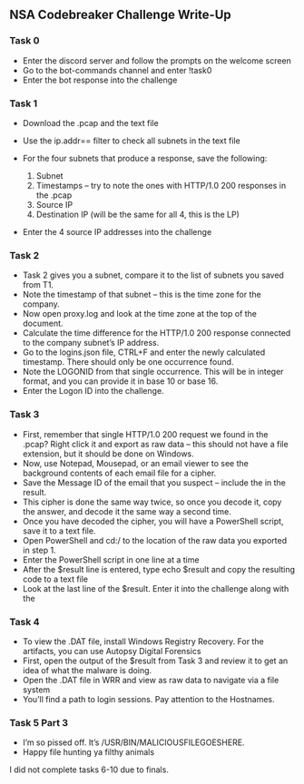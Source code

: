 ## NSA Codebreaker Challenge Write-Up

### Task 0
- Enter the discord server and follow the prompts on the welcome screen
- Go to the bot-commands channel and enter !task0
- Enter the bot response into the challenge

### Task 1
- Download the .pcap and the text file
- Use the ip.addr== filter to check all subnets in the text file
- For the four subnets that produce a response, save the following: <br>
  
  1. Subnet
  2. Timestamps – try to note the ones with HTTP/1.0 200 responses in the .pcap
  3. Source IP
  4. Destination IP (will be the same for all 4, this is the LP)

- Enter the 4 source IP addresses into the challenge <br>

###	Task 2
- Task 2 gives you a subnet, compare it to the list of subnets you saved from T1.
- Note the timestamp of that subnet – this is the time zone for the company.
- Now open proxy.log and look at the time zone at the top of the document.
- Calculate the time difference for the HTTP/1.0 200 response connected to the company subnet’s IP address.
- Go to the logins.json file, CTRL+F and enter the newly calculated timestamp. There should only be one occurrence found.
- Note the LOGONID from that single occurrence. This will be in integer format, and you can provide it in base 10 or base 16.
- Enter the Logon ID into the challenge.

### Task 3
- First, remember that single HTTP/1.0 200 request we found in the .pcap? Right click it and export as raw data – this should not have a file extension, but it should be done on Windows.
- Now, use Notepad, Mousepad, or an email viewer to see the background contents of each email file for a cipher.
- Save the Message ID of the email that you suspect – include the <arrows> in the result.
- This cipher is done the same way twice, so once you decode it, copy the answer, and decode it the same way a second time.
- Once you have decoded the cipher, you will have a PowerShell script, save it to a text file.
- Open PowerShell and cd:/ to the location of the raw data you exported in step 1.
- Enter the PowerShell script in one line at a time
- After the $result line is entered, type echo $result and copy the resulting code to a text file
- Look at the last line of the $result. Enter it into the challenge along with the <Message ID>

### Task 4
- To view the .DAT file, install Windows Registry Recovery. For the artifacts, you can use Autopsy Digital Forensics
- First, open the output of the $result from Task 3 and review it to get an idea of what the malware is doing.
- Open the .DAT file in WRR and view as raw data to navigate via a file system
- You’ll find a path to login sessions. Pay attention to the Hostnames.

### Task 5 Part 3
- I’m so pissed off. It’s /USR/BIN/MALICIOUSFILEGOESHERE.
- Happy file hunting ya filthy animals

I did not complete tasks 6-10 due to finals.
